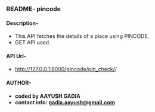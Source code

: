 ### README- pincode

#### Description-
- This API fetches the details of a place using PINCODE.
- GET API used.


#### API Url-
- http://127.0.0.1:8000/pincode/pin_check/<pincode>/


#### AUTHOR-
- **coded by AAYUSH GADIA** 
- **contact info: gadia.aayush@gmail.com**

